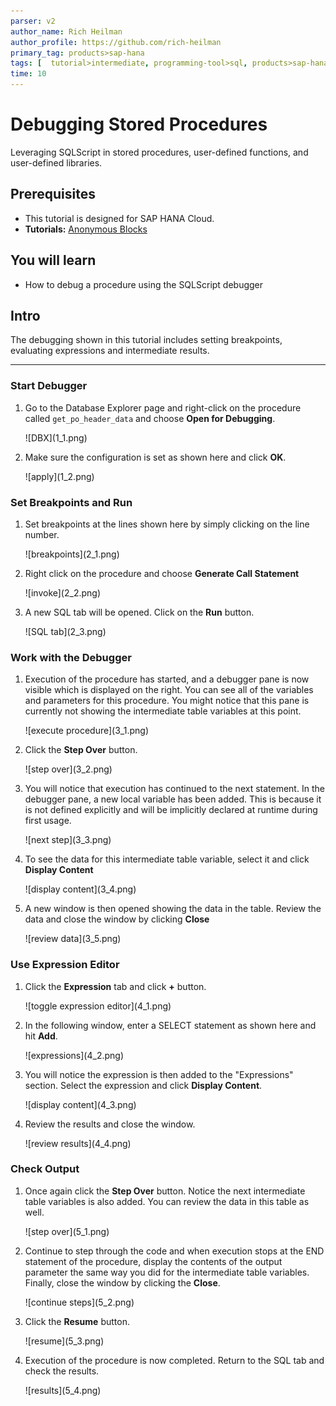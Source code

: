 ```yaml
---
parser: v2
author_name: Rich Heilman
author_profile: https://github.com/rich-heilman
primary_tag: products>sap-hana
tags: [  tutorial>intermediate, programming-tool>sql, products>sap-hana, products>sap-hana-cloud, products>sap-business-application-studio]   
time: 10
---
```


# Debugging Stored Procedures
<!-- description --> Leveraging SQLScript in stored procedures, user-defined functions, and user-defined libraries.

## Prerequisites  
- This tutorial is designed for SAP HANA Cloud.
- **Tutorials:** [Anonymous Blocks](hana-cloud-sqlscript-anonymous)

## You will learn  
- How to debug a procedure using the SQLScript debugger

## Intro
The debugging shown in this tutorial includes setting breakpoints, evaluating expressions and intermediate results.

---

### Start Debugger


1. Go to the Database Explorer page and right-click on the procedure called `get_po_header_data` and choose **Open for Debugging**.

    <!-- border -->![DBX](1_1.png)

2. Make sure the configuration is set as shown here and click **OK**.

    <!-- border -->![apply](1_2.png)


### Set Breakpoints and Run


1. Set breakpoints at the lines shown here by simply clicking on the line number.

    <!-- border -->![breakpoints](2_1.png)

2. Right click on the procedure and choose **Generate Call Statement**

    <!-- border -->![invoke](2_2.png)

3. A new SQL tab will be opened.  Click on the **Run** button.

    <!-- border -->![SQL tab](2_3.png)



### Work with the Debugger


1. Execution of the procedure has started, and a debugger pane is now visible which is displayed on the right. You can see all of the variables and parameters for this procedure.  You might notice that this pane is currently not showing the intermediate table variables at this point.

    <!-- border -->![execute procedure](3_1.png)

2. Click the **Step Over** button.

    <!-- border -->![step over](3_2.png)

3. You will notice that execution has continued to the next statement. In the debugger pane, a new local variable has been added. This is because it is not defined explicitly and will be implicitly declared at runtime during first usage.

    <!-- border -->![next step](3_3.png)

4. To see the data for this intermediate table variable, select it and click **Display Content**

    <!-- border -->![display content](3_4.png)

5. A new window is then opened showing the data in the table. Review the data and close the window by clicking **Close**

    <!-- border -->![review data](3_5.png)



### Use Expression Editor


1. Click the **Expression** tab and click **+** button.

    <!-- border -->![toggle expression editor](4_1.png)

2. In the following window, enter a SELECT statement as shown here and hit **Add**.

    <!-- border -->![expressions](4_2.png)

3. You will notice the expression is then added to the "Expressions" section. Select the expression and click  **Display Content**.

    <!-- border -->![display content](4_3.png)

4. Review the results and close the window.

    <!-- border -->![review results](4_4.png)



### Check Output


1. Once again click the **Step Over** button. Notice the next intermediate table variables is also added.  You can review the data in this table as well.

    <!-- border -->![step over](5_1.png)

2. Continue to step through the code and when execution stops at the END statement of the procedure, display the contents of the output parameter the same way you did for the intermediate table variables. Finally, close the window by clicking the **Close**.

    <!-- border -->![continue steps](5_2.png)


3. Click the **Resume** button.

    <!-- border -->![resume](5_3.png)

4. Execution of the procedure is now completed. Return to the SQL tab and check the results.

    <!-- border -->![results](5_4.png)


